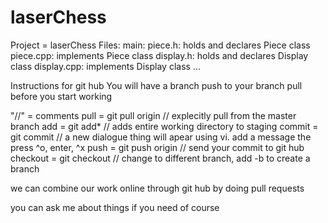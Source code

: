 # laserChess

Project = laserChess
Files:
  main:
  piece.h: holds and declares Piece class
  piece.cpp: implements Piece class
  display.h: holds and declares Display class 
  display.cpp: implements Display class
  ...
  
Instructions for git hub
  You will have a branch
  push to your branch
  pull before you start working
  
  "//" = comments
  pull = git pull origin <branch name> // explecitly pull from the master branch
  add = git add* // adds entire working directory to staging
  commit = git commit // a new dialogue thing will apear using vi. add a message the press ^o, enter, ^x
  push = git push origin <branch name> // send your commit to git hub
  checkout = git checkout // change to different branch, add -b to create a branch
  
  we can combine our work online through git hub by doing pull requests
  
  you can ask me about things if you need of course
  
